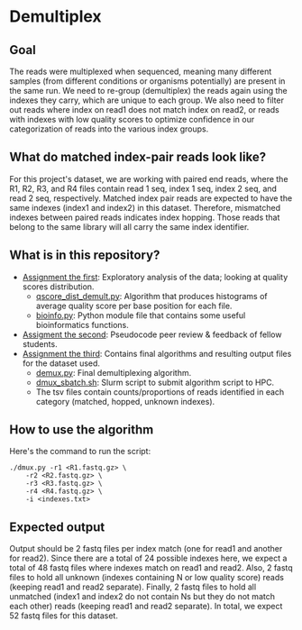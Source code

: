 # Demultiplex 

## Goal
The reads were multiplexed when sequenced, meaning many different samples (from different conditions or organisms potentially) are present in the same run. We need to re-group (demultiplex) the reads again using the indexes they carry, which are unique to each group. We also need to filter out reads where index on read1 does not match index on read2, or reads with indexes with low quality scores to optimize confidence in our categorization of reads into the various index groups. 

## What do matched index-pair reads look like? 
For this project's dataset, we are working with paired end reads, where the R1, R2, R3, and R4 files contain read 1 seq, index 1 seq, index 2 seq, and read 2 seq, respectively. Matched index pair reads are expected to have the same indexes (index1 and index2) in this dataset. Therefore, mismatched indexes between paired reads indicates index hopping. Those reads that belong to the same library will all carry the same index identifier. 

## What is in this repository? 
* [Assignment the first](https://github.com/layaasiv/Demultiplex/tree/master/Assignment-the-first): Exploratory analysis of the data; looking at quality scores distribution.
    * [qscore_dist_demult.py](https://github.com/layaasiv/Demultiplex/blob/master/Assignment-the-first/qscore_dist_demult.py): Algorithm that produces histograms of average quality score per base position for each file.
    * [bioinfo.py](https://github.com/layaasiv/Demultiplex/blob/master/Assignment-the-first/bioinfo.py): Python module file that contains some useful bioinformatics functions. 
* [Assigment the second](https://github.com/layaasiv/Demultiplex/tree/master/Assignment-the-second): Pseudocode peer review & feedback of fellow students.
* [Assignment the third](https://github.com/layaasiv/Demultiplex/tree/master/Assignment-the-third): Contains final algorithms and resulting output files for the dataset used.
    * [demux.py](https://github.com/layaasiv/Demultiplex/blob/master/Assignment-the-third/dmux.py): Final demultiplexing algorithm.
    * [dmux_sbatch.sh](https://github.com/layaasiv/Demultiplex/blob/master/Assignment-the-third/dmux_sbatch.sh): Slurm script to submit algorithm script to HPC.
    * The tsv files contain counts/proportions of reads identified in each category (matched, hopped, unknown indexes).
 
## How to use the algorithm
Here's the command to run the script: 

```
./dmux.py -r1 <R1.fastq.gz> \
    -r2 <R2.fastq.gz> \
    -r3 <R3.fastq.gz> \
    -r4 <R4.fastq.gz> \
    -i <indexes.txt>
```

## Expected output
Output should be 2 fastq files per index match (one for read1 and another for read2). Since there are a total of 24 possible indexes here, we expect a total of 48 fastq files where indexes match on read1 and read2. Also, 2 fastq files to hold all unknown (indexes containing N or low quality score) reads (keeping read1 and read2 separate). Finally, 2 fastq files to hold all unmatched (index1 and index2 do not contain Ns but they do not match each other) reads (keeping read1 and read2 separate). In total, we expect 52 fastq files for this dataset. 
